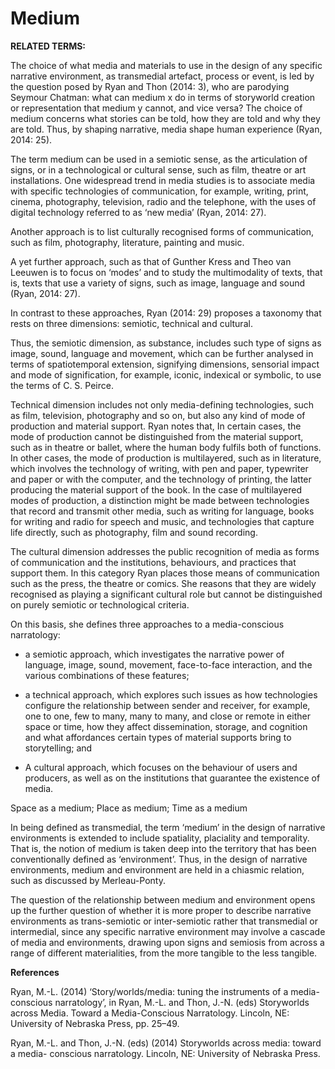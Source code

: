 # Medium

**RELATED TERMS:**

The choice of what media and materials to use in the design of any specific narrative environment, as transmedial artefact, process or event, is led by the question posed by Ryan and Thon (2014: 3), who are parodying Seymour Chatman: what can medium x do in terms of storyworld creation or representation that medium y cannot, and vice versa? The choice of medium concerns what stories can be told, how they are told and why they are told. Thus, by shaping narrative, media shape human experience (Ryan, 2014: 25).

The term medium can be used in a semiotic sense, as the articulation of signs, or in a technological or cultural sense, such as film, theatre or art installations. One widespread trend in media studies is to associate media with specific technologies of communication, for example, writing, print, cinema, photography, television, radio and the telephone, with the uses of digital technology referred to as ‘new media’ (Ryan, 2014: 27).

Another approach is to list culturally recognised forms of communication, such as film, photography, literature, painting and music.

A yet further approach, such as that of Gunther Kress and Theo van Leeuwen is to focus on ‘modes’ and to study the multimodality of texts, that is, texts that use a variety of signs, such as image, language and sound (Ryan, 2014: 27).

In contrast to these approaches, Ryan (2014: 29) proposes a taxonomy that rests on three dimensions: semiotic, technical and cultural.

Thus, the semiotic dimension, as substance, includes such type of signs as image, sound, language and movement, which can be further analysed in terms of spatiotemporal extension, signifying dimensions, sensorial impact and mode
of signification, for example, iconic, indexical or symbolic, to use the terms of C. S. Peirce.

Technical dimension includes not only media-defining technologies, such as film, television, photography and so on, but also any kind of mode of production and material support. Ryan notes that, In certain cases, the mode of production cannot be distinguished from the material support, such as in theatre or ballet, where the human body fulfils both of functions. In other cases, the mode of production is multilayered, such as in literature, which  involves the technology of writing, with pen and paper, typewriter and paper or with the computer, and the technology of printing, the latter producing the material support of the book. In the case of multilayered modes of production, a distinction might be made between technologies that record and transmit other media, such as writing for language, books for writing and radio for speech and music, and technologies that capture life directly, such as photography, film and sound recording.

The cultural dimension addresses the public recognition of media as forms of communication and the institutions, behaviours, and practices that support them. In this category Ryan places those means of communication such as the press, the theatre or comics. She reasons that they are widely recognised as playing a significant cultural role but cannot be distinguished on purely semiotic or technological criteria.

On this basis, she defines three approaches to a media-conscious narratology: 

* a semiotic approach, which investigates the narrative power of language, image, sound, movement, face-to-face interaction, and the various combinations of these features; 

* a technical approach, which explores such issues as how technologies configure the relationship between sender and receiver, for example, one to one, few to many, many to many, and close or remote in either space or time, how they affect dissemination, storage, and cognition and what affordances certain types of material supports bring to storytelling; and 

* A cultural approach, which focuses on the behaviour of users and producers, as well as on the institutions that guarantee the existence of media.

Space as a medium; Place as medium; Time as a medium

In being defined as transmedial, the term ‘medium’ in the design of narrative environments is extended to include spatiality, placiality and temporality. That is, the notion of medium is taken deep into the territory that has been conventionally defined as ‘environment’. Thus, in the design of narrative environments, medium and environment are held in a chiasmic relation, such as discussed by Merleau-Ponty. 

The question of the relationship between medium and environment opens up the further question of whether it is more proper to describe narrative environments as trans-semiotic or inter-semiotic rather that transmedial or intermedial, since any specific narrative environment may involve a cascade of media and environments, drawing upon signs and semiosis from across a range of different materialities, from the more tangible to the less tangible.

**References**

Ryan, M.-L. (2014) ‘Story/worlds/media: tuning the instruments of a media-conscious narratology’, in Ryan, M.-L. and Thon, J.-N. (eds) Storyworlds across Media. Toward a Media-Conscious Narratology. Lincoln, NE: University of Nebraska Press, pp. 25–49.

Ryan, M.-L. and Thon, J.-N. (eds) (2014) Storyworlds across media: toward a media- conscious narratology. Lincoln, NE: University of Nebraska Press.
